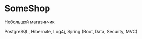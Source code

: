 # SomeShop

Небольшой магазинчик

PostgreSQL, Hibernate, Log4j, Spring (Boot, Data, Security, MVC)

